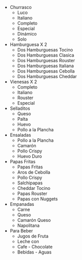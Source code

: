 - Churrasco 
	- Luco
	- Italiano
	- Completo
	- Especial
	- Dinámico 
	- Solo
- Hamburguesa X 2 
	- Dos Hamburguesas Tocino 
	- Dos Hamburguesas Clasica
	- Dos Hamburguesas Rouster 
	- Dos Hamburguesas Italiana
	- Dos Hamburguesas Cebolla 
	- Dos Hamburguesas Cheddar 
- Vienesas X 2 
	- Completo
	- Italiano
	- Rouster 
	- Especial
- Selladitos
	- Queso
	- Palta
	- Huevo
	- Pollo a la Plancha
- Ensaladas
	- Pollo a la Plancha
	- Camarón
	- Pollo Crispy
	- Huevo Duro
- Papas Fritas
	- Papas Fritas
	- Aros de Cebolla
	- Pollo Crispy 
	- Salchipapas
	- Cheddar Tocino
	- Papas Rouster 
	- Papas con Nuggets 
- Empanadas
	- Carne
	- Queso
	- Camarón Queso
	- Napolitana
- Para Beber
	- Jugos de Fruta
	- Leche con
	- Cafe - Chocolate
	- Bebidas - Aguas

	
	
